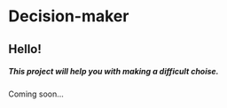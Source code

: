 # Decision-maker

## Hello!
##### This project will help you with making a difficult choise.

Coming soon...